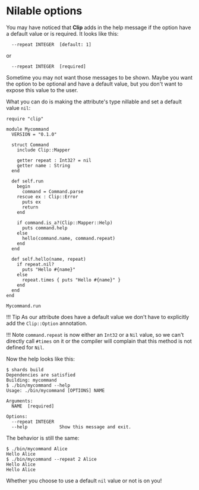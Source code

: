# Nilable options

You may have noticed that **Clip** adds in the help message if the option have a default value or is required.
It looks like this:

```console
  --repeat INTEGER  [default: 1]
```

or

```console
  --repeat INTEGER  [required]
```

Sometime you may not want those messages to be shown.
Maybe you want the option to be optional and have a default value, but you don't want to expose this value to the user.

What you can do is making the attribute's type nillable and set a default value `nil`:

```Crystal hl_lines="10 30"
require "clip"

module Mycommand
  VERSION = "0.1.0"

  struct Command
    include Clip::Mapper

    getter repeat : Int32? = nil
    getter name : String
  end

  def self.run
    begin
      command = Command.parse
    rescue ex : Clip::Error
      puts ex
      return
    end

    if command.is_a?(Clip::Mapper::Help)
      puts command.help
    else
      hello(command.name, command.repeat)
    end
  end

  def self.hello(name, repeat)
    if repeat.nil?
      puts "Hello #{name}"
    else
      repeat.times { puts "Hello #{name}" }
    end
  end
end

Mycommand.run
```

!!! Tip
    As our attribute does have a default value we don't have to explicitly add the `Clip::Option` annotation.

!!! Note
    `command.repeat` is now either an `Int32` or a `Nil` value, so we can't directly call `#times` on it or the compiler will complain that this method is not defined for `Nil`.

Now the help looks like this:

```console hl_lines="11"
$ shards build
Dependencies are satisfied
Building: mycommand
$ ./bin/mycommand --help
Usage: ./bin/mycommand [OPTIONS] NAME

Arguments:
  NAME  [required]

Options:
  --repeat INTEGER
  --help            Show this message and exit.
```

The behavior is still the same:
```console
$ ./bin/mycommand Alice
Hello Alice
$ ./bin/mycommand --repeat 2 Alice
Hello Alice
Hello Alice
```

Whether you choose to use a default `nil` value or not is on you!
